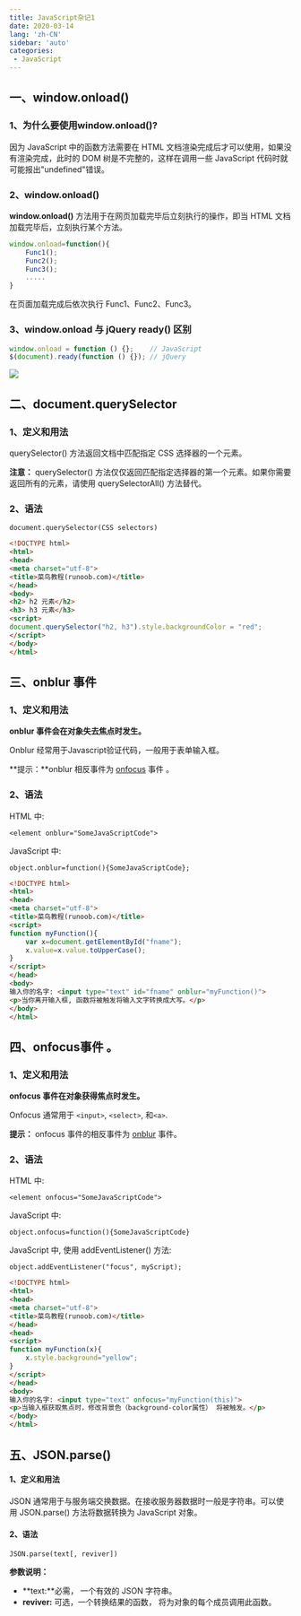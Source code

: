 ```yaml
---
title: JavaScript杂记1
date: 2020-03-14
lang: 'zh-CN'
sidebar: 'auto'
categories:
 - JavaScript
---
```



## 一、**window.onload()** 

### 1、为什么要使用window.onload()?

因为 JavaScript 中的函数方法需要在 HTML 文档渲染完成后才可以使用，如果没有渲染完成，此时的 DOM 树是不完整的，这样在调用一些 JavaScript 代码时就可能报出"undefined"错误。 

### 2、**window.onload()** 

 **window.onload()** 方法用于在网页加载完毕后立刻执行的操作，即当 HTML 文档加载完毕后，立刻执行某个方法。 

```javascript
window.onload=function(){
    Func1();
    Func2();
    Func3();
    .....
}
```

 在页面加载完成后依次执行 Func1、Func2、Func3。 



### 3、window.onload 与 jQuery ready() 区别

```javascript
window.onload = function () {};    // JavaScript 
$(document).ready(function () {}); // jQuery
```

![](http://qn.huat.xyz/content/20200403105225.png)





## 二、document.querySelector

### 1、定义和用法

querySelector() 方法返回文档中匹配指定 CSS 选择器的一个元素。

**注意：** querySelector() 方法仅仅返回匹配指定选择器的第一个元素。如果你需要返回所有的元素，请使用 querySelectorAll() 方法替代。

### 2、语法

`document.querySelector(CSS selectors)`

```html
<!DOCTYPE html>
<html>
<head>
<meta charset="utf-8">
<title>菜鸟教程(runoob.com)</title>
</head>
<body>
<h2> h2 元素</h2>
<h3> h3 元素</h3>
<script>
document.querySelector("h2, h3").style.backgroundColor = "red";
</script>
</body>
</html>
```



## 三、onblur 事件

### 1、定义和用法

**onblur 事件会在对象失去焦点时发生。**

Onblur 经常用于Javascript验证代码，一般用于表单输入框。

**提示：**onblur 相反事件为 [onfocus](https://www.runoob.com/jsref/event-onfocus.html) 事件 。

### 2、语法

HTML 中:

`<element onblur="SomeJavaScriptCode">`

JavaScript 中:

`object.onblur=function(){SomeJavaScriptCode};`

```html
<!DOCTYPE html>
<html>
<head>
<meta charset="utf-8">
<title>菜鸟教程(runoob.com)</title>
<script>
function myFunction(){
	var x=document.getElementById("fname");
	x.value=x.value.toUpperCase();
}
</script>
</head>
<body>
输入你的名字: <input type="text" id="fname" onblur="myFunction()">
<p>当你离开输入框, 函数将被触发将输入文字转换成大写。</p>
</body>
</html>
```





## 四、onfocus事件 。

### 1、定义和用法

**onfocus 事件在对象获得焦点时发生。**

Onfocus 通常用于 `<input>`, `<select>`, 和`<a>`.

**提示：** onfocus 事件的相反事件为 [onblur](https://www.runoob.com/jsref/event-onblur.html) 事件。

### 2、语法

HTML 中:

`<element onfocus="SomeJavaScriptCode">`

JavaScript 中:

`object.onfocus=function(){SomeJavaScriptCode}`

JavaScript 中, 使用 addEventListener() 方法:

`object.addEventListener("focus", myScript);`

```html
<!DOCTYPE html>
<html>
<head>
<meta charset="utf-8">
<title>菜鸟教程(runoob.com)</title>
</head>
<head>
<script>
function myFunction(x){
	x.style.background="yellow";
}
</script>
</head>
<body>
输入你的名字: <input type="text" onfocus="myFunction(this)">
<p>当输入框获取焦点时，修改背景色（background-color属性） 将被触发。</p>
</body>
</html>
```



## 五、JSON.parse()



#### 1、定义和用法

JSON 通常用于与服务端交换数据。在接收服务器数据时一般是字符串。可以使用 JSON.parse() 方法将数据转换为 JavaScript 对象。

#### 2、语法

```
JSON.parse(text[, reviver])
```

**参数说明：**

- **text:**必需， 一个有效的 JSON 字符串。
- **reviver:** 可选，一个转换结果的函数， 将为对象的每个成员调用此函数。

